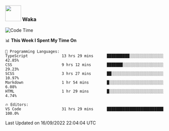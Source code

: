 ### <img src="https://media.giphy.com/media/VgCDAzcKvsR6OM0uWg/giphy.gif" width="50"> Waka

  <!--START_SECTION:waka-->
![Code Time](http://img.shields.io/badge/Code%20Time-871%20hrs%207%20mins-blue)

📊 **This Week I Spent My Time On** 

```text
💬 Programming Languages: 
TypeScript               13 hrs 29 mins      ██████████░░░░░░░░░░░░░░░   42.85% 
CSS                      9 hrs 12 mins       ███████░░░░░░░░░░░░░░░░░░   29.23% 
SCSS                     3 hrs 27 mins       ██░░░░░░░░░░░░░░░░░░░░░░░   10.97% 
Markdown                 1 hr 54 mins        █░░░░░░░░░░░░░░░░░░░░░░░░   6.08% 
HTML                     1 hr 29 mins        █░░░░░░░░░░░░░░░░░░░░░░░░   4.74%

🔥 Editors: 
VS Code                  31 hrs 29 mins      █████████████████████████   100.0%

```


 Last Updated on 16/09/2022 22:04:04 UTC
<!--END_SECTION:waka-->
